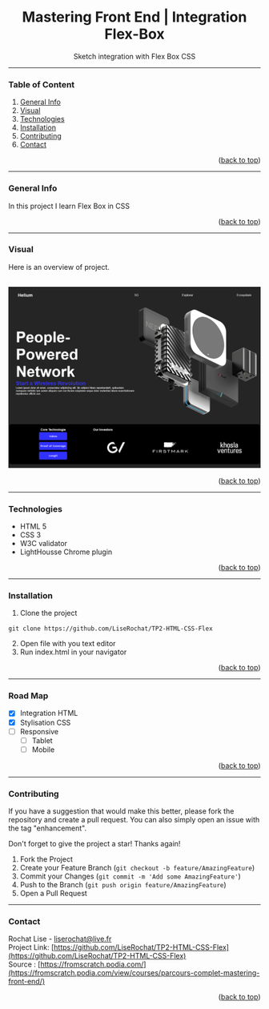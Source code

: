 <div id="top"></div>

<div align="center">
  <h1> Mastering Front End | Integration Flex-Box </h1>
  <p> Sketch integration with Flex Box CSS </p>
</div>

***

### Table of Content
1. [General Info](#general-info)
3. [Visual](#visual)
4. [Technologies](#technologies)
5. [Installation](#installation)
6. [Contributing](#contributing)
7. [Contact](#contact)
<p align="right">(<a href="#top">back to top</a>)</p>

***

### General Info
In this project I learn Flex Box in CSS
<p align="right">(<a href="#top">back to top</a>)</p>

***

### Visual
Here is an overview of project. </br>
</br>
<div align="center">
  <img src="assets/img/screenshot01.png" alt="screenshot project">
</div>
<p align="right">(<a href="#top">back to top</a>)</p>

***

### Technologies
- HTML 5
- CSS 3
- W3C validator
- LightHousse Chrome plugin

<p align="right">(<a href="#top">back to top</a>)</p>

***

### Installation

1. Clone the project
```
git clone https://github.com/LiseRochat/TP2-HTML-CSS-Flex
```
2. Open file with you text editor 
3. Run index.html in your navigator
<p align="right">(<a href="#top">back to top</a>)</p>

***
### Road Map
- [x] Integration HTML
- [x] Stylisation CSS
- [ ] Responsive
    - [ ] Tablet
    - [ ] Mobile
<p align="right">(<a href="#top">back to top</a>)</p>

***

### Contributing
If you have a suggestion that would make this better, please fork the repository and create a pull request. You can also simply open an issue with the tag "enhancement".

Don't forget to give the project a star! Thanks again!

1. Fork the Project
2. Create your Feature Branch (`git checkout -b feature/AmazingFeature`)
3. Commit your Changes (`git commit -m 'Add some AmazingFeature'`)
4. Push to the Branch (`git push origin feature/AmazingFeature`)
5. Open a Pull Request


***

### Contact 
Rochat Lise - liserochat@live.fr </br>
Project Link: [https://github.com/LiseRochat/TP2-HTML-CSS-Flex](https://github.com/LiseRochat/TP2-HTML-CSS-Flex)
<br>
Source : [https://fromscratch.podia.com/](https://fromscratch.podia.com/view/courses/parcours-complet-mastering-front-end/)
<br>
<p align="right">(<a href="#top">back to top</a>)</p>




